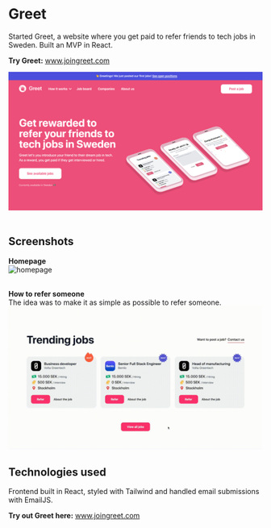 # Greet
Started Greet, a website where you get paid to refer friends to tech jobs in Sweden. Built an MVP in React.

<strong>Try Greet:</strong> www.joingreet.com
<br />

<img src="/src/images/readme/home.png" alt="homepage"
	title="homepage" width="600" /> <br /><br/>
	
## Screenshots
<strong>Homepage<br /></strong>
<img src="/src/images/readme/homescreen.gif" alt="homepage"
	title="homepage" width="600" /> <br /><br/>

<strong>How to refer someone<br /></strong>
The idea was to make it as simple as possible to refer someone.
<img src="/src/images/readme/how_to_refer.gif" alt="Logo"
	title="refer preview" width="600" />
<br />

## Technologies used
Frontend built in React, styled with Tailwind and handled email submissions with EmailJS.

<strong>Try out Greet here:</strong> www.joingreet.com
